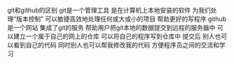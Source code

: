 git和github的区别
git是一个管理工具 是在计算机上本地安装的软件 为我们处理“版本控制”  可以敏捷高效地处理任何或大或小的项目  帮助更好的写程序
github是一个网站 集成了git的服务 帮助用户把git本地的数据提交到远程的服务器中 可以建立一个属于自己的网上的仓库 可以将自己的程序写到仓库中 提交后 
别人也可以看到自己的代码 同时别人也可以帮我修改我的代码 方便程序员之间的交流和学习
